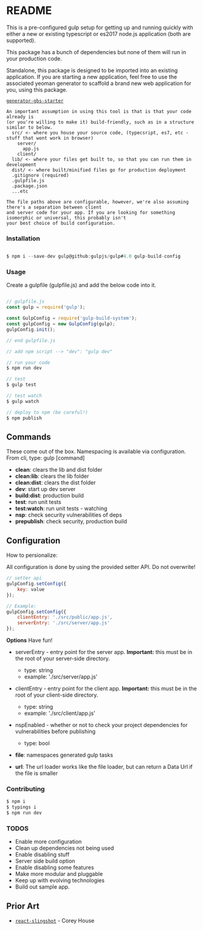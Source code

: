 # README #

This is a pre-configured gulp setup for getting up and running quickly with either a new or existing typescript or es2017 node.js application (both are supported). 

This package has a bunch of dependencies but none of them will run in your production code.

Standalone, this package is designed to be imported into an existing application. If you are starting a new application,
feel free to use the associated yeoman generator to scaffold a brand new web application for you, using this package.

[`generator-gbs-starter`](https://github.com/blugavere/generator-gbs-starter)

```
An important assumption in using this tool is that is that your code already is 
(or you're willing to make it) build-friendly, such as in a structure similar to below.
  src/ <- where you house your source code, (typecsript, es7, etc - stuff that wont work in browser)
    server/
      app.js
    client/
  lib/ <- where your files get built to, so that you can run them in development
  dist/ <- where built/minified files go for production deployment  
  .gitignore (required)
  .gulpfile.js
  .package.json
  ...etc

The file paths above are configurable, however, we're also assuming there's a separation between client 
and server code for your app. If you are looking for something isomorphic or universal, this probably isn't
your best choice of build configuration.

```

### Installation ###

```js

$ npm i --save-dev gulp@github:gulpjs/gulp#4.0 gulp-build-config

```

### Usage ###
Create a gulpfile (gulpfile.js) and add the below code into it.

```js

// gulpfile.js
const gulp = require('gulp');

const GulpConfig = require('gulp-build-system');
const gulpConfig = new GulpConfig(gulp);
gulpConfig.init();

// end gulpfile.js

// add npm script --> "dev": "gulp dev"

// run your code
$ npm run dev

// test 
$ gulp test

// test watch
$ gulp watch

// deploy to npm (be careful!)
$ npm publish

```

## Commands
These come out of the box. Namespacing is available via configuration. From cli, type: gulp [command]

* **clean**: clears the lib and dist folder
* **clean:lib**: clears the lib folder
* **clean:dist**: clears the dist folder
* **dev**: start up dev server
* **build:dist**: production build
* **test**: run unit tests
* **test:watch**: run unit tests - watching
* **nsp**: check security vulnerabilities of deps
* **prepublish**: check security, production build

## Configuration

How to persionalize:

All configuration is done by using the provided setter API. Do not overwrite!

```js
// setter api
gulpConfig.setConfig({
    key: value
});

// Example:
gulpConfig.setConfig({
    clientEntry: './src/public/app.js',
    serverEntry: './src/server/app.js'
});


```

**Options**
Have fun!
* serverEntry - entry point for the server app. **Important:** this must be in the root of your server-side directory.
    * type: string
    * example: './src/server/app.js'
* clientEntry - entry point for the client app. **Important:** this must be in the root of your client-side directory.
    * type: string
    * example: './src/client/app.js'
* nspEnabled - whether or not to check your project dependencies for vulnerabilities before publishing
    * type: bool

* **file**: namespaces generated gulp tasks
* **url**: The url loader works like the file loader, but can return a Data Url if the file is smaller 

### Contributing ###

```sh
$ npm i
$ typings i
$ npm run dev
```

### TODOS ###
* Enable more configuration
* Clean up dependencies not being used
* Enable disabling stuff
* Server side build option
* Enable disabling some features
* Make more modular and pluggable
* Keep up with evolving technologies
* Build out sample app.

## Prior Art
* [`react-slingshot`](https://github.com/coryhouse/react-slingshot) - Corey House